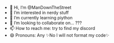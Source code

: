 - 👋 Hi, I’m @ManDownTheStreet
- 👀 I’m interested in nerdy stuff
- 🌱 I’m currently learning piython
- 💞️ I’m looking to collaborate on... ???
- 📫 How to reach me: try to find my discord
- 😄 Pronouns: Any
✨No I will not format my code✨
<!---
ManDownTheStreet/ManDownTheStreet is a ✨ special ✨ repository because its `README.md` (this file) appears on your GitHub profile.
You can click the Preview link to take a look at your changes.
--->
